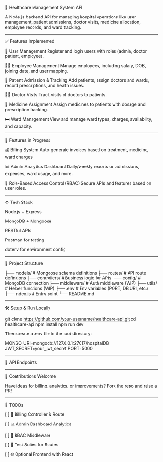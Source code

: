 

🏥 Healthcare Management System API

A Node.js backend API for managing hospital operations like user management, patient admissions, doctor visits, medicine allocation, employee records, and ward tracking.


---

✅ Features Implemented

👤 User Management
Register and login users with roles (admin, doctor, patient, employee).

🧑‍💼 Employee Management
Manage employees, including salary, DOB, joining date, and user mapping.

🧾 Patient Admission & Tracking
Add patients, assign doctors and wards, record prescriptions, and health issues.

👨‍⚕️ Doctor Visits
Track visits of doctors to patients.

💊 Medicine Assignment
Assign medicines to patients with dosage and prescription tracking.

🛏️ Ward Management
View and manage ward types, charges, availability, and capacity.



---

🚧 Features in Progress

💰 Billing System
Auto-generate invoices based on treatment, medicine, ward charges.

📊 Admin Analytics Dashboard
Daily/weekly reports on admissions, expenses, ward usage, and more.

🔐 Role-Based Access Control (RBAC)
Secure APIs and features based on user roles.



---

⚙️ Tech Stack

Node.js + Express

MongoDB + Mongoose

RESTful APIs

Postman for testing

dotenv for environment config



---

📁 Project Structure

├── models/             # Mongoose schema definitions
├── routes/             # API route definitions
├── controllers/        # Business logic for APIs
├── config/             # MongoDB connection
├── middleware/         # Auth middleware (WIP)
├── utils/              # Helper functions (WIP)
├── .env                # Env variables (PORT, DB URI, etc.)
├── index.js            # Entry point
└── README.md


---

🛠️ Setup & Run Locally

git clone https://github.com/your-username/healthcare-api.git
cd healthcare-api
npm install
npm run dev

Then create a .env file in the root directory:

MONGO_URI=mongodb://127.0.0.1:27017/hospitalDB
JWT_SECRET=your_jwt_secret
PORT=5000


---

🔗 API Endpoints


---

🤝 Contributions Welcome

Have ideas for billing, analytics, or improvements? Fork the repo and raise a PR!


---

📌 TODOs

[ ] 💸 Billing Controller & Route

[ ] 📊 Admin Dashboard Analytics

[ ] 🔐 RBAC Middleware

[ ] 🧪 Test Suites for Routes

[ ] 🌐 Optional Frontend with React





